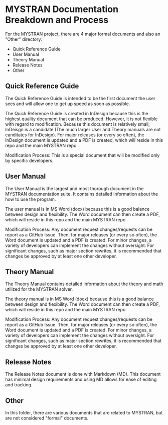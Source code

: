 # MYSTRAN Documentation Breakdown and Process

For the MYSTRAN project, there are 4 major formal documents and also an "Other" directory:
- Quick Reference Guide
- User Manual
- Theory Manual
- Release Notes
- Other

## Quick Reference Guide

The Quick Reference Guide is intended to be the first document the user sees and will allow one to get up speed as soon as possible.

The Quick Reference Guide is created in InDesign because this is the highest quality document that can be produced. However, it is not flexible with regard to modification. Because this document is relatively small, InDeisgn is a candidate (The much larger User and Theory manuals are not canditates for InDesign). For major releases (or every so often), the InDesign document is updated and a PDF is created, which will reside in this repo and the main MYSTRAN repo.

Modification Process:
This is a special document that will be modified only by specific developers.

## User Manual

The User Manual is the largest and most thorough document in the MYSTRAN documentation suite. It contains detailed information about the how to use the program.

The user manual is in MS Word (docx) because this is a good balance between design and flexibility. The Word document can then create a PDF, which will reside in this repo and the main MYSTRAN repo.

Modification Process:
Any document request changes/requests can be report as a GitHub Issue. Then, for major releases (or every so often), the Word document is updated and a PDF is created. For minor changes, a variety of developers can implement the changes without oversight.
For significant changes, such as major section rewrites, it is recommended that changes be approved by at least one other developer.

## Theory Manual

The Theory Manual contains detailed information about the theory and math utilized for the MYSTRAN solver.

The theory manual is in MS Word (docx) because this is a good balance between design and flexibility. The Word document can then create a PDF, which will reside in this repo and the main MYSTRAN repo.

Modification Process:
Any document request changes/requests can be report as a GitHub Issue. Then, for major releases (or every so often), the Word document is updated and a PDF is created. For minor changes, a variety of developers can implement the changes without oversight.
For significant changes, such as major section rewrites, it is recommended that changes be approved by at least one other developer.

## Release Notes

The Release Notes document is done with Markdown (MD). This document has minimal design requirements and using MD allows for ease of editing and tracking.

## Other

In this folder, there are various documents that are related to MYSTRAN, but are not considered "formal" documents.
